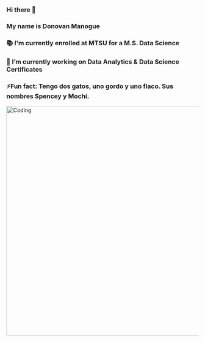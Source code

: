 ### Hi there 👋
### My name is Donovan Manogue
### :books: I'm currently enrolled at MTSU for a M.S. Data Science
### 🔭 I’m currently working on Data Analytics & Data Science Certificates 
### ⚡Fun fact: Tengo dos gatos, uno gordo y uno flaco. Sus nombres Spencey y Mochi.
<img align="left" alt="Coding" width="600" src="https://64.media.tumblr.com/6d7def05f8c5bb43a641f279415706f4/tumblr_nx5p9fHeMR1rn5gv3o1_500.gif">
<!--
**DonovanManogue/DonovanManogue** is a ✨ _special_ ✨ repository because its `README.md` (this file) appears on your GitHub profile.

Here are some ideas to get you started:

- 🔭 I’m currently working on ...
- 🌱 I’m currently learning ...
- 👯 I’m looking to collaborate on ...
- 🤔 I’m looking for help with ...
- 💬 Ask me about ...
- 📫 How to reach me: ...
- 😄 Pronouns: ...
- ⚡ Fun fact: ...
-->

